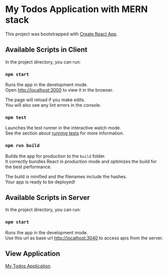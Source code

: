 # My Todos Application with MERN stack

This project was bootstrapped with [Create React App](https://github.com/facebook/create-react-app).

## Available Scripts in Client

In the project directory, you can run:

### `npm start`

Runs the app in the development mode.\
Open [http://localhost:3000](http://localhost:3000) to view it in the browser.

The page will reload if you make edits.\
You will also see any lint errors in the console.

### `npm test`

Launches the test runner in the interactive watch mode.\
See the section about [running tests](https://facebook.github.io/create-react-app/docs/running-tests) for more information.

### `npm run build`

Builds the app for production to the `build` folder.\
It correctly bundles React in production mode and optimizes the build for the best performance.

The build is minified and the filenames include the hashes.\
Your app is ready to be deployed!

## Available Scripts in Server

In the project directory, you can run:

### `npm start`

Runs the app in the development mode.\
Use this url as base url [http://localhost:3040](http://localhost:3040) to access apis from the server.

## View Application 

[My Todos Application](https://react-todos-app-theta.vercel.app/).

